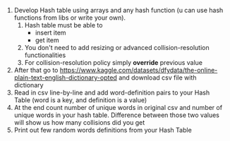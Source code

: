 1. Develop Hash table using arrays and any hash function (u can use hash functions from libs or write your own). 
	1. Hash table must be able to 
		- insert item
		- get item
	2. You don't need to add resizing or advanced collision-resolution functionalities
	3. For collision-resolution policy simply **override** previous value
3. After that go to https://www.kaggle.com/datasets/dfydata/the-online-plain-text-english-dictionary-opted and download csv file with dictionary
4. Read in csv line-by-line and add word-definition pairs to your Hash Table (word is a key, and definition is a value)
5. At the end count number of unique words in original csv and number of unique words in your hash table. Difference between those two values will show us how many collisions did you get
6. Print out few random words definitions from your Hash Table